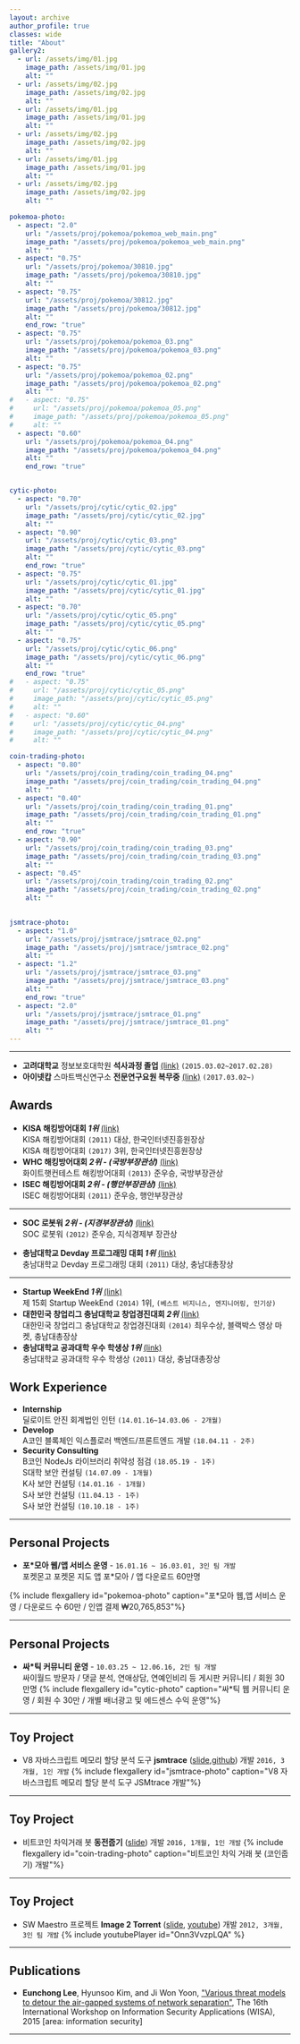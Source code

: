```yaml
---
layout: archive
author_profile: true
classes: wide
title: "About"
gallery2:
  - url: /assets/img/01.jpg
    image_path: /assets/img/01.jpg
    alt: ""
  - url: /assets/img/02.jpg
    image_path: /assets/img/02.jpg
    alt: ""
  - url: /assets/img/01.jpg
    image_path: /assets/img/01.jpg
    alt: ""
  - url: /assets/img/02.jpg
    image_path: /assets/img/02.jpg
    alt: ""
  - url: /assets/img/01.jpg
    image_path: /assets/img/01.jpg
    alt: ""
  - url: /assets/img/02.jpg
    image_path: /assets/img/02.jpg
    alt: ""

pokemoa-photo:
  - aspect: "2.0"
    url: "/assets/proj/pokemoa/pokemoa_web_main.png"
    image_path: "/assets/proj/pokemoa/pokemoa_web_main.png"
    alt: ""
  - aspect: "0.75"
    url: "/assets/proj/pokemoa/30810.jpg"
    image_path: "/assets/proj/pokemoa/30810.jpg"
    alt: ""
  - aspect: "0.75"
    url: "/assets/proj/pokemoa/30812.jpg"
    image_path: "/assets/proj/pokemoa/30812.jpg"
    alt: ""
    end_row: "true"
  - aspect: "0.75"
    url: "/assets/proj/pokemoa/pokemoa_03.png"
    image_path: "/assets/proj/pokemoa/pokemoa_03.png"
    alt: ""
  - aspect: "0.75"
    url: "/assets/proj/pokemoa/pokemoa_02.png"
    image_path: "/assets/proj/pokemoa/pokemoa_02.png"
    alt: ""
#   - aspect: "0.75"
#     url: "/assets/proj/pokemoa/pokemoa_05.png"
#     image_path: "/assets/proj/pokemoa/pokemoa_05.png"
#     alt: ""
  - aspect: "0.60"
    url: "/assets/proj/pokemoa/pokemoa_04.png"
    image_path: "/assets/proj/pokemoa/pokemoa_04.png"
    alt: ""
    end_row: "true"


cytic-photo:
  - aspect: "0.70"
    url: "/assets/proj/cytic/cytic_02.jpg"
    image_path: "/assets/proj/cytic/cytic_02.jpg"
    alt: ""
  - aspect: "0.90"
    url: "/assets/proj/cytic/cytic_03.png"
    image_path: "/assets/proj/cytic/cytic_03.png"
    alt: ""
    end_row: "true"
  - aspect: "0.75"
    url: "/assets/proj/cytic/cytic_01.jpg"
    image_path: "/assets/proj/cytic/cytic_01.jpg"
    alt: ""
  - aspect: "0.70"
    url: "/assets/proj/cytic/cytic_05.png"
    image_path: "/assets/proj/cytic/cytic_05.png"
    alt: ""
  - aspect: "0.75"
    url: "/assets/proj/cytic/cytic_06.png"
    image_path: "/assets/proj/cytic/cytic_06.png"
    alt: ""
    end_row: "true"
#   - aspect: "0.75"
#     url: "/assets/proj/cytic/cytic_05.png"
#     image_path: "/assets/proj/cytic/cytic_05.png"
#     alt: ""
#   - aspect: "0.60"
#     url: "/assets/proj/cytic/cytic_04.png"
#     image_path: "/assets/proj/cytic/cytic_04.png"
#     alt: ""

coin-trading-photo:
  - aspect: "0.80"
    url: "/assets/proj/coin_trading/coin_trading_04.png"
    image_path: "/assets/proj/coin_trading/coin_trading_04.png"
    alt: ""
  - aspect: "0.40"
    url: "/assets/proj/coin_trading/coin_trading_01.png"
    image_path: "/assets/proj/coin_trading/coin_trading_01.png"
    alt: ""
    end_row: "true"
  - aspect: "0.90"
    url: "/assets/proj/coin_trading/coin_trading_03.png"
    image_path: "/assets/proj/coin_trading/coin_trading_03.png"
    alt: ""
  - aspect: "0.45"
    url: "/assets/proj/coin_trading/coin_trading_02.png"
    image_path: "/assets/proj/coin_trading/coin_trading_02.png"
    alt: ""
    

jsmtrace-photo:
  - aspect: "1.0"
    url: "/assets/proj/jsmtrace/jsmtrace_02.png"
    image_path: "/assets/proj/jsmtrace/jsmtrace_02.png"
    alt: ""
  - aspect: "1.2"
    url: "/assets/proj/jsmtrace/jsmtrace_03.png"
    image_path: "/assets/proj/jsmtrace/jsmtrace_03.png"
    alt: ""
    end_row: "true"
  - aspect: "2.0"
    url: "/assets/proj/jsmtrace/jsmtrace_01.png"
    image_path: "/assets/proj/jsmtrace/jsmtrace_01.png"
    alt: ""
---
```


<!-- <img src="/assets/proj/pokemoa/pokemoa_web_main.png"> -->
<!-- <img src="/assets/proj/pokemoa/30810.jpg">
<img src="/assets/proj/pokemoa/30812.jpg">
<img src="/assets/proj/pokemoa/30811.jpg"> -->


<!-- {% include gallery id="gallery2" caption="This is a second gallery example with images hosted externally." %}

{% include gallery id="gallery2" caption="Examples of included layouts `splash`, `single`, and `archive`." %} -->

---

<!-- ## Interests
--- 
- 서비스 기획 및 개발. 
    - `cytic`, `pokemoa`, `...`
- 아이디어 구현.
    - `코인줍기`, `v8 엔진 메모리 추적`
- 팀 활동.
    - `포켓노예`, `오잉또잉`, `SoC로봇워`, `게으른유저들`, `Devday`, `N2R`, `주말잉여`

- 관심있는 기술들.
    - `머신러닝 - emoji`, `블록체인`, `AddressSanitizer - shadow memory`
    - `fakedeep`, `lipobama`, `libp2p`, `IPFS` -->


<!-- - **M.S.** Center for Information Security Technologies [(CIST)](https://witch.korea.ac.kr/sis_en/organisations/center.do) from [Korea Univ](https://sites.google.com/site/securesiplab) `(2015.03.02~2017.02.28)` -->

- **고려대학교** 정보보호대학원 **석사과정 졸업** [(link)](https://sites.google.com/site/securesiplab) `(2015.03.02~2017.02.28)`
- **아이넷캅** 스마트백신연구소 **전문연구요원 복무중** [(link)](http://www.inetcop.org/) `(2017.03.02~)`
<!-- - Serving a mandatory military service `(2017.03.02~)` in [InetCop](http://www.inetcop.org/) -->

## Awards

<!-- - **Hacking** -->
- **KISA 해킹방어대회 _1위_**   [(link)](https://www.facebook.com/hdcon/)  
KISA 해킹방어대회 `(2011)` 대상, 한국인터넷진흥원장상  
KISA 해킹방어대회 `(2017)` 3위, 한국인터넷진흥원장상  
- **WHC 해킹방어대회 _2위 - (국방부장관상)_**    [(link)](https://www.facebook.com/whitehatcontest/)  
화이트햇컨테스트 해킹방어대회 `(2013)` 준우승, 국방부장관상
- **ISEC 해킹방어대회 _2위 - (행안부장관상)_**   [(link)](http://isecconference.org/)  
ISEC 해킹방어대회 `(2011)` 준우승, 행안부장관상
<!-- - [2011 KISA 해킹방어대회](https://www.facebook.com/hdcon/) 우승, 한국인터넷진흥원장상 -->
<!-- - 2009, 서울시립대 해킹방어대회 2위 서울 시립대 -->
<!-- - **HITB 국제 해킹방어대회 _3위_** [(link)](http://www.hitb.org/)  
HITB 국제 해킹방어대회 `(2008)` 3위 -->

---

<!-- - **Programming** -->
- **SOC 로봇워 _2위 - (지경부장관상)_** [(link)](http://www.socrobotwar.org/)  
SOC 로봇워 `(2012)` 준우승, 지식경제부 장관상
<!-- - [2012 서울어코드 삼성멀티캠퍼스]() 오잉또잉 개발 (성적우수상, 프로젝트 우수상, 전체 프로젝트 우수상) 수상 -->
- **충남대학교 Devday 프로그래밍 대회 _1위_** [(link)](http://computer.cnu.ac.kr/)  
충남대학교 Devday 프로그래밍 대회 `(2011)` 대상, 충남대총장상

---

<!-- - **ETC** -->
- **Startup WeekEnd _1위_** [(link)](https://www.facebook.com/SWSeoul/)  
제 15회 Startup WeekEnd `(2014)` 1위, `(베스트 비지니스, 엔지니어링, 인기상)`
- **대한민국 창업리그 충남대학교 창업경진대회 _2위_** [(link)](https://www.k-startup.go.kr/main.do)   
대한민국 창업리그 충남대학교 창업경진대회 `(2014)` 최우수상, 블랙박스 영상 마켓, 충남대총장상
- **충남대학교 공과대학 우수 학생상 _1위_** [(link)](http://computer.cnu.ac.kr/)  
충남대학교 공과대학 우수 학생상 `(2011)` 대상, 충남대총장상


## Work Experience
- **Internship**  
딜로이트 안진 회계법인 인턴 `(14.01.16~14.03.06 - 2개월)`
- **Develop**  
A코인 블록체인 익스플로러 백엔드/프론트엔드 개발 `(18.04.11 - 2주)`  
- **Security Consulting**  
B코인 NodeJs 라이브러리 취약성 점검 `(18.05.19 - 1주)`  
S대학 보안 컨설팅 `(14.07.09 - 1개월)`  
K사 보안 컨설팅 `(14.01.16 - 1개월)`  
S사 보안 컨설팅 `(11.04.13 - 1주)`  
S사 보안 컨설팅 `(10.10.18 - 1주)`  

--- 

## Personal Projects
- **포\*모아 웹/앱 서비스 운영** - `16.01.16 ~ 16.03.01, 3인 팀 개발`  
포켓몬고 포켓몬 지도 앱 포\*모아 / 앱 다운로드 60만명 
<!-- ![image-center]({{ site.url }}{{ site.baseurl }}/assets/img/01.jpg){: .align-center} -->
{% include flexgallery id="pokemoa-photo" caption="포\*모아 웹,앱 서비스 운영 / 다운로드 수 60만 / 인앱 결제 ₩20,765,853"%}

---

## Personal Projects
- **싸\*틱 커뮤니티 운영** - `10.03.25 ~ 12.06.16, 2인 팀 개발`  
싸이월드 방문자 / 댓글 분석, 연애상담, 연예인비리 등 게시판 커뮤니티 / 회원 30만명 
{% include flexgallery id="cytic-photo" caption="싸\*틱 웹 커뮤니티 운영 / 회원 수 30만 / 개별 배너광고 및 에드센스 수익 운영"%}

---

## Toy Project
- V8 자바스크립트 메모리 할당 분석 도구 **jsmtrace** ([slide](https://www.slideshare.net/secret/7qKfBSfktlCjjV),[github](https://github.com/eunchong/JSMTrace)) 개발 `2016, 3개월, 1인 개발`
{% include flexgallery id="jsmtrace-photo" caption="V8 자바스크립트 메모리 할당 분석 도구 JSMtrace 개발"%}

---

## Toy Project
- 비트코인 차익거래 봇 **동전줍기** ([slide](https://www.slideshare.net/secret/1r8FZ93d5NDvon)) 개발 `2016, 1개월, 1인 개발`
{% include flexgallery id="coin-trading-photo" caption="비트코인 차익 거래 봇 (코인줍기) 개발"%}

---

## Toy Project
- SW Maestro 프로젝트 **Image 2 Torrent** ([slide](https://www.slideshare.net/jeyraof/image-2-torrent), [youtube](https://www.youtube.com/watch?v=Onn3VvzpLQA)) 개발 `2012, 3개월, 3인 팀 개발`
{% include youtubePlayer id="Onn3VvzpLQA" %}

--- 

<!-- ## Talks
- 경찰연수원 강의 (**스피커 통신을 통한 망분리 우회 보안 위협**) `2015.xx.xx`
- 공군본부 웹해킹 강의 (유명 **web hacking wargame 문제 풀이** 강의) `2012.xx.xx`
- Concert 해킹방지 워크샵 발표 (**SNS에서 발생할 수 있는 해킹보안 문제** 발표) `2010.xx.xx`
- 파도콘 해킹보안 컨퍼런스 발표 (**국내 대표 3사 Naver,Daum,Cyworld에서의 XSSWORM** 발표 및 시연) `2010.xx.xx`
- 파도콘 해킹보안 컨퍼런스 발표 (**SNS에서 발생할 수 있는 XSSWORM에 대한 보안 위협** 발표 및 시연) `2009.xx.xx`

---  -->

## Publications
- **Eunchong Lee**, Hyunsoo Kim, and Ji Won Yoon, ["Various threat models to detour the air-gapped systems of network separation"](https://dl.acm.org/citation.cfm?id=2950214), The 16th International Workshop on Information Security Applications (WISA), 2015  [area: information security]
<!-- - **이은총**, ["V8 자바스크립트 엔진에서의 동적 메모리 추적 시스템 연구"](https://library.korea.ac.kr/search/media/url/SAT000020387840) , 석사 학위논문 고려대학교 정보보호대학원: 정보보호학과 2017. 2 -->

--- 

